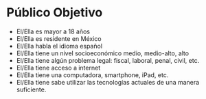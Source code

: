 <h1>Público Objetivo</h1>
<p>
  <ul>
    <li>El/Ella es mayor a 18 años</li>
    <li>El/Ella es residente en México</li>
    <li>El/Ella habla el idioma español</li>
    <li>El/Ella tiene un nivel socioeconómico medio, medio-alto, alto</li>
    <li>El/Ella tiene algún problema legal: fiscal, laboral, penal, civil, etc.</li>
    <li>El/Ella tiene acceso a internet</li>
    <li>El/Ella tiene una computadora, smartphone, iPad, etc.</li>
    <li>El/Ella tiene sabe utilizar las tecnologías actuales de una manera suficiente.</li>
  </ul>
</p>
